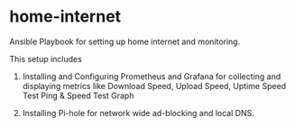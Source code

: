 # home-internet

Ansible Playbook for setting up home internet and monitoring.

This setup includes

1. Installing and Configuring Prometheus and Grafana for collecting and displaying metrics like Download Speed, Upload Speed, Uptime Speed Test Ping & Speed Test Graph

2. Installing Pi-hole for network wide ad-blocking and local DNS.
